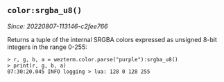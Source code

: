 ## `color:srgba_u8()`

*Since: 20220807-113146-c2fee766*

Returns a tuple of the internal SRGBA colors expressed
as unsigned 8-bit integers in the range 0-255:

```
> r, g, b, a = wezterm.color.parse("purple"):srgba_u8()
> print(r, g, b, a)
07:30:20.045 INFO logging > lua: 128 0 128 255
```

